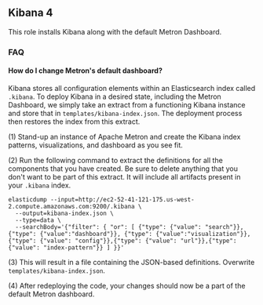 Kibana 4
--------

This role installs Kibana along with the default Metron Dashboard.

### FAQ

#### How do I change Metron's default dashboard?

Kibana stores all configuration elements within an Elasticsearch index called `.kibana`.  To deploy Kibana in a desired state, including the Metron Dashboard, we simply take an extract from a functioning Kibana instance and store that in `templates/kibana-index.json`.  The deployment process then restores the index from this extract.

(1) Stand-up an instance of Apache Metron and create the Kibana index patterns, visualizations, and dashboard as you see fit.

(2) Run the following command to extract the definitions for all the components that you have created.  Be sure to delete anything that you don't want to be part of this extract.  It will include all artifacts present in your `.kibana` index.

  ```
  elasticdump --input=http://ec2-52-41-121-175.us-west-2.compute.amazonaws.com:9200/.kibana \
    --output=kibana-index.json \
    --type=data \
    --searchBody='{"filter": { "or": [ {"type": {"value": "search"}}, {"type": {"value":"dashboard"}}, {"type": {"value":"visualization"}},{"type": {"value": "config"}},{"type": {"value": "url"}},{"type": {"value": "index-pattern"}} ] }}'
  ```

(3) This will result in a file containing the JSON-based definitions.  Overwrite `templates/kibana-index.json`.

(4) After redeploying the code, your changes should now be a part of the default Metron dashboard.
